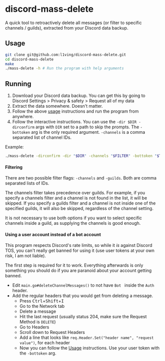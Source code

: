 # discord-mass-delete

A quick tool to retroactively delete all messages (or filter to specific channels / guilds), extracted from your Discord data backup.

## Usage

```bash
git clone git@github.com:l1ving/discord-mass-delete.git
cd discord-mass-delete
make
./mass-delete -h # Run the program with help arguments
```

## Running

1. Download your Discord data backup. You can get this by going to Discord Settings > Privacy & safety > Request all of my data
2. Extract the data somewhere. Doesn't matter.
3. Follow the above [usage](#Usage) instructions and run the program from anywhere.
4. Follow the interactive instructions. You can use the `-dir $DIR -dirconfirm` args with `DIR` set to a path to skip the prompts.
The `-bottoken` arg is the only required argument. `-channels` is a comma separated list of channel IDs.

Example:
```bash
./mass-delete -dirconfirm -dir "$DIR" -channels "$FILTER" -bottoken "$TOKEN"
```

#### Filtering

There are two possible filter flags: `-channels` and `-guilds`. Both are comma separated lists of IDs.

The channels filter takes precedence over guilds. 
For example, if you specify a channels filter and a channel is not found in the list, it will be skipped.
If you specify a guilds filter and a channel is not inside one of the specified guilds, it will also be skipped, regardless of the channel setting.

It is not necessary to use both options if you want to select specific channels inside a guild, as supplying the channels is good enough.

#### Using a user account instead of a bot account

This program respects Discord's rate limits, so while it *is* against Discord TOS, you can't really get banned for using it (use user tokens at your own risk, I am not liable).

The first step is required for it to work. 
Everything afterwards is only something you should do if you are paranoid about your account getting banned.

- Edit `main.go#deleteChannelMessages()` to not have `Bot ` inside the `Auth` header.
- Add the regular headers that you would get from deleting a message.
  - Press <kbd>Ctrl</kbd>+<kbd>Shift</kbd>+<kbd>I</kbd>
  - Go to the Network tab
  - Delete a message
  - Hit the last request (usually status 204, make sure the Request Method is `DELETE`)
  - Go to Headers
  - Scroll down to Request Headers
  - Add a line that looks like `req.Header.Set("header name", "request value")`, for each header
  - Now you can follow the [Usage](#Usage) instructions. Use your user token with the `-bottoken` arg.
